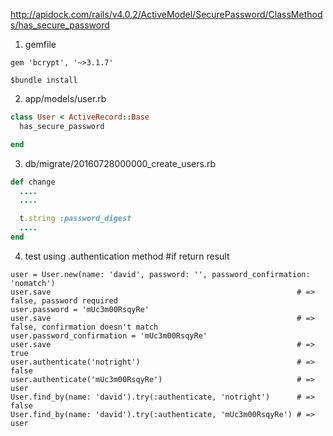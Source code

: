 http://apidock.com/rails/v4.0.2/ActiveModel/SecurePassword/ClassMethods/has_secure_password

1) gemfile

```
gem 'bcrypt', '~>3.1.7'

$bundle install

```

2) app/models/user.rb
```ruby
class User < ActiveRecord::Base
  has_secure_password

end
```
3) db/migrate/20160728000000_create_users.rb
```ruby
def change
  ....
  ....

  t.string :password_digest
  ....
end
```

4) test using .authentication method
#if return result
```
user = User.new(name: 'david', password: '', password_confirmation: 'nomatch')
user.save                                                       # => false, password required
user.password = 'mUc3m00RsqyRe'
user.save                                                       # => false, confirmation doesn't match
user.password_confirmation = 'mUc3m00RsqyRe'
user.save                                                       # => true
user.authenticate('notright')                                   # => false
user.authenticate('mUc3m00RsqyRe')                              # => user
User.find_by(name: 'david').try(:authenticate, 'notright')      # => false
User.find_by(name: 'david').try(:authenticate, 'mUc3m00RsqyRe') # => user
```
